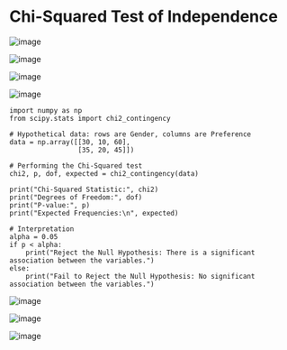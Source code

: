 # Chi-Squared Test of Independence

![image](https://github.com/yangshiteng/Data-Science-Learning-Path/assets/60442877/89e39318-7034-46ae-8bd1-59a54e6d6ef2)

![image](https://github.com/yangshiteng/Data-Science-Learning-Path/assets/60442877/49af71d1-bee0-4ec5-b9b7-e8486b477205)

![image](https://github.com/yangshiteng/Data-Science-Learning-Path/assets/60442877/893d111f-7b6f-45b6-80f4-dd7e179daf86)

![image](https://github.com/yangshiteng/Data-Science-Learning-Path/assets/60442877/3789f4e8-8dd0-4751-835e-a35f443a34fa)

    import numpy as np
    from scipy.stats import chi2_contingency
    
    # Hypothetical data: rows are Gender, columns are Preference
    data = np.array([[30, 10, 60],
                     [35, 20, 45]])
    
    # Performing the Chi-Squared test
    chi2, p, dof, expected = chi2_contingency(data)
    
    print("Chi-Squared Statistic:", chi2)
    print("Degrees of Freedom:", dof)
    print("P-value:", p)
    print("Expected Frequencies:\n", expected)
    
    # Interpretation
    alpha = 0.05
    if p < alpha:
        print("Reject the Null Hypothesis: There is a significant association between the variables.")
    else:
        print("Fail to Reject the Null Hypothesis: No significant association between the variables.")

![image](https://github.com/yangshiteng/Data-Science-Learning-Path/assets/60442877/c204b574-d32d-474a-a022-e0a35ec8ffbb)

![image](https://github.com/yangshiteng/Data-Science-Learning-Path/assets/60442877/f5da0087-d0e8-4c89-8ec8-eec4d940ce0a)

![image](https://github.com/yangshiteng/Data-Science-Learning-Path/assets/60442877/c2c1c8aa-c2a7-4ffc-9ca4-2b226628af28)
